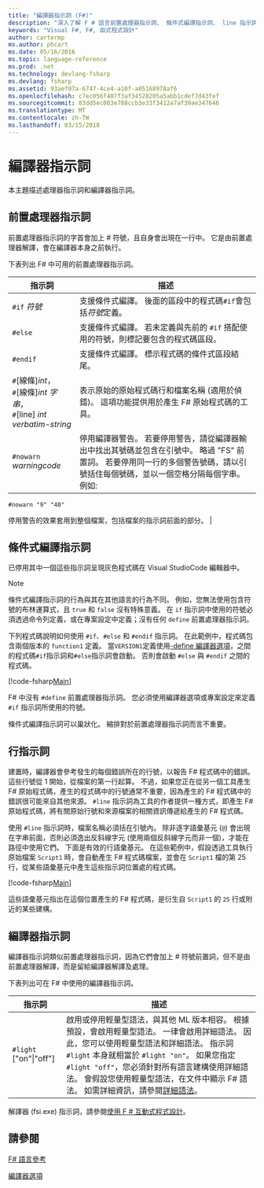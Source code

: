 ```yaml
---
title: "編譯器指示詞 (F#)"
description: "深入了解 F # 語言前置處理器指示詞、 條件式編譯指示詞、 line 指示詞和編譯器指示詞。"
keywords: "Visual F#, F#, 函式程式設計"
author: cartermp
ms.author: phcart
ms.date: 05/16/2016
ms.topic: language-reference
ms.prod: .net
ms.technology: devlang-fsharp
ms.devlang: fsharp
ms.assetid: 93aef07a-6747-4ce4-a10f-a05168978af6
ms.openlocfilehash: c7ec056f407f3af34528205a5abb1cdef7d43fef
ms.sourcegitcommit: 83dd5ec003e788ccb3e33f3412a7af39ae347646
ms.translationtype: MT
ms.contentlocale: zh-TW
ms.lasthandoff: 03/15/2018
---
```

# <a name="compiler-directives"></a>編譯器指示詞

本主題描述處理器指示詞和編譯器指示詞。


## <a name="preprocessor-directives"></a>前置處理器指示詞
前置處理器指示詞的字首會加上 # 符號，且自身會出現在一行中。 它是由前置處理器解譯，會在編譯器本身之前執行。

下表列出 F# 中可用的前置處理器指示詞。


|指示詞|描述|
|---------|-----------|
|`#if` *符號*|支援條件式編譯。 後面的區段中的程式碼`#if`會包括*符號*定義。|
|`#else`|支援條件式編譯。 若未定義與先前的 `#if` 搭配使用的符號，則標記要包含的程式碼區段。|
|`#endif`|支援條件式編譯。 標示程式碼的條件式區段結尾。|
|`#`[線條]*int*，<br/>`#`[線條]*int* *字串*，<br/>`#`[line] *int* *verbatim-string*|表示原始的原始程式碼行和檔案名稱 (適用於偵錯)。 這項功能提供用於產生 F# 原始程式碼的工具。|
|`#nowarn` *warningcode*|停用編譯器警告。 若要停用警告，請從編譯器輸出中找出其號碼並包含在引號中。 略過 "FS" 前置詞。 若要停用同一行的多個警告號碼，請以引號括住每個號碼，並以一個空格分隔每個字串。 例如: 

`#nowarn "9" "40"`


停用警告的效果套用到整個檔案，包括檔案的指示詞前面的部分。 |

## <a name="conditional-compilation-directives"></a>條件式編譯指示詞
已停用其中一個這些指示詞呈現灰色程式碼在 Visual StudioCode 編輯器中。


>[!NOTE] 
條件式編譯指示詞的行為與其在其他語言的行為不同。 例如，您無法使用包含符號的布林運算式，且 `true` 和 `false` 沒有特殊意義。 在 `if` 指示詞中使用的符號必須透過命令列定義，或在專案設定中定義；沒有任何 `define` 前置處理器指示詞。


下列程式碼說明如何使用 `#if`、`#else` 和 `#endif` 指示詞。 在此範例中，程式碼包含兩個版本的 `function1` 定義。 當`VERSION1`定義使用[-define 編譯器選項](https://msdn.microsoft.com/library/434394ae-0d4a-459c-a684-bffede519a04)，之間的程式碼`#if`指示詞和`#else`指示詞會啟動。 否則會啟動 `#else` 與 `#endif` 之間的程式碼。

[!code-fsharp[Main](../../../samples/snippets/fsharp/lang-ref-2/snippet7301.fs)]

F# 中沒有 `#define` 前置處理器指示詞。 您必須使用編譯器選項或專案設定來定義 `#if` 指示詞所使用的符號。

條件式編譯指示詞可以巢狀化。 縮排對於前置處理器指示詞而言不重要。


## <a name="line-directives"></a>行指示詞
建置時，編譯器會參考發生的每個錯誤所在的行號，以報告 F# 程式碼中的錯誤。 這些行號從 1 開始，從檔案的第一行起算。 不過，如果您正在從另一個工具產生 F# 原始程式碼，產生的程式碼中的行號通常不重要，因為產生的 F# 程式碼中的錯誤很可能來自其他來源。 `#line` 指示詞為工具的作者提供一種方式，即產生 F# 原始程式碼，將有關原始行號和來源檔案的相關資訊傳遞給產生的 F# 程式碼。

使用 `#line` 指示詞時，檔案名稱必須括在引號內。 除非逐字語彙基元 (`@`) 會出現在字串前面，否則必須逸出反斜線字元 (使用兩個反斜線字元而非一個)，才能在路徑中使用它們。 下面是有效的行語彙基元。 在這些範例中，假設透過工具執行原始檔案 `Script1` 時，會自動產生 F# 程式碼檔案，並會在 `Script1` 檔的第 25 行，從某些語彙基元中產生這些指示詞位置處的程式碼。

[!code-fsharp[Main](../../../samples/snippets/fsharp/lang-ref-2/snippet7303.fs)]

這些語彙基元指出在這個位置產生的 F# 程式碼，是衍生自 `Script1` 的 `25` 行或附近的某些建構。


## <a name="compiler-directives"></a>編譯器指示詞
編譯器指示詞類似前置處理器指示詞，因為它們會加上 # 符號前置詞，但不是由前置處理器解譯，而是留給編譯器解譯及處理。

下表列出可在 F# 中使用的編譯器指示詞。


|指示詞|描述|
|---------|-----------|
|`#light` ["on"&#124;"off"]|啟用或停用輕量型語法，與其他 ML 版本相容。 根據預設，會啟用輕量型語法。 一律會啟用詳細語法。 因此，您可以使用輕量型語法和詳細語法。 指示詞 `#light` 本身就相當於 `#light "on"`。 如果您指定 `#light "off"`，您必須針對所有語言建構使用詳細語法。 會假設您使用輕量型語法，在文件中顯示 F# 語法。 如需詳細資訊，請參閱[詳細語法](verbose-syntax.md)。|
解譯器 (fsi.exe) 指示詞，請參閱[使用 F # 互動式程式設計](../tutorials/fsharp-interactive/index.md)。


## <a name="see-also"></a>請參閱
[F# 語言參考](index.md)

[編譯器選項](compiler-options.md)

